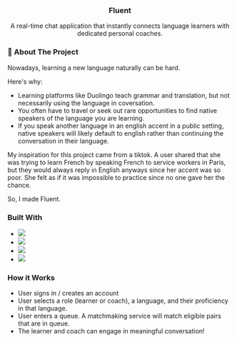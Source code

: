 <!-- PROJECT LOGO -->
<br />
<div align="center">
  
  <h3 align="center">Fluent</h3>

  <p align="center">
    A real-time chat application that instantly connects language learners with dedicated personal coaches.
  </p>
</div>

<!-- ABOUT THE PROJECT -->
### 🌟 About The Project

Nowadays, learning a new language naturally can be hard.

Here's why:
* Learning platforms like Duolingo teach grammar and translation, but not necessarily using the language in coversation.
* You often have to travel or seek out rare opportunities to find native speakers of the language you are learning.
* If you speak another language in an english accent in a public setting, native speakers will likely default to english rather than continuing the conversation in their language.

My inspiration for this project came from a tiktok. A user shared that she was trying to learn French by speaking French to service workers in Paris, but they would always reply in English anyways since her accent was so poor. She felt as if it was impossible to practice since no one gave her the chance.

So, I made Fluent.


### Built With
* <img src="https://img.shields.io/badge/React-20232A?style=for-the-badge&logo=react&logoColor=61DAFB" />
* <img src="https://img.shields.io/badge/Tailwind_CSS-38B2AC?style=for-the-badge&logo=tailwind-css&logoColor=white" />
* <img src="https://img.shields.io/badge/firebase-ffca28?style=for-the-badge&logo=firebase&logoColor=black" />
* <img src="https://img.shields.io/badge/Google_Cloud-4285F4?style=for-the-badge&logo=google-cloud&logoColor=white" />

<!-- GETTING STARTED -->
### How it Works

* User signs in / creates an account
* User selects a role (learner or coach), a language, and their proficiency in that language.
* User enters a queue. A matchmaking service will match eligible pairs that are in queue.
* The learner and coach can engage in meaningful conversation!
